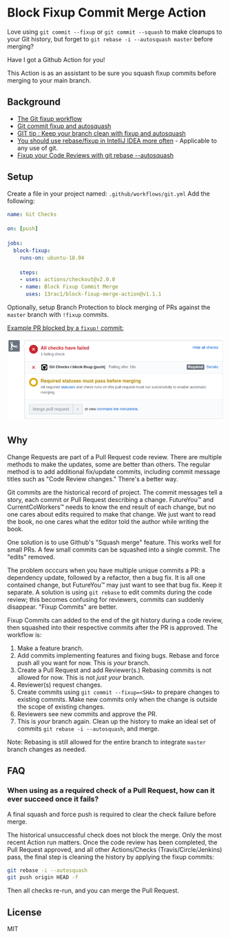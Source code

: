 # Block Fixup Commit Merge Action

Love using `git commit --fixup` or `git commit --squash` to make cleanups to
your Git history, but forget to `git rebase -i --autosquash master` before
merging?

Have I got a Github Action for you!

This Action is as an assistant to be sure you squash fixup commits before
merging to your main branch.

## Background

* [The Git fixup workflow](https://dev.to/koffeinfrei/the-git-fixup-workflow-386d)
* [Git commit fixup and autosquash](https://blog.sebastian-daschner.com/entries/git-commit-fixup-autosquash)
* [GIT tip : Keep your branch clean with fixup and autosquash](https://fle.github.io/git-tip-keep-your-branch-clean-with-fixup-and-autosquash.html)
* [You should use rebase/fixup in IntelliJ IDEA more often](https://augustl.com/blog/2019/using_rebase_fixup_in_intellij_idea/) - Applicable to any use of git.
* [Fixup your Code Reviews with git rebase --autosquash](https://rietta.com/blog/git-rebase-autosquash-code-reviews/)

## Setup

Create a file in your project named: `.github/workflows/git.yml` Add the
following:

```yaml
name: Git Checks

on: [push]

jobs:
  block-fixup:
    runs-on: ubuntu-18.04

    steps:
    - uses: actions/checkout@v2.0.0
    - name: Block Fixup Commit Merge
      uses: 13rac1/block-fixup-merge-action@v1.1.1
```

Optionally, setup Branch Protection to block merging of PRs against the `master`
branch with `!fixup` commits.

[Example PR blocked by a `fixup!` commit:][example-pr]

[example-pr]:https://github.com/13rac1/block-fixup-merge-action/pull/1

[![PR merge blocked](images/block-fixup-example.png?raw=true)](images/block-fixup-example.png?raw=true)

## Why

Change Requests are part of a Pull Request code review. There are multiple
methods to make the updates, some are better than others. The regular method is
to add additional fix/update commits, including commit message titles such as
"Code Review changes." There's a better way.

Git commits are the historical record of project. The commit messages tell a
story, each commit or Pull Request describing a change. FutureYou™ and
CurrentCoWorkers™ needs to know the end result of each change, but no one
cares about edits required to make that change. We just want to read the book,
no one cares what the editor told the author while writing the book.

One solution is to use Github's "Squash merge" feature. This works well for
small PRs. A few small commits can be squashed into a single commit. The "edits"
removed.

The problem occcurs when you have multiple unique commits a PR: a dependency
update, followed by a refactor, then a bug fix. It is all one contained change,
but FutureYou™ may just want to see that bug fix. Keep it separate. A solution
is using `git rebase` to edit commits during the code review; this becomes
confusing for reviewers, commits can suddenly disappear. "Fixup Commits" are
better.

Fixup Commits can added to the end of the git history during a code review, then
squashed into their respective commits after the PR is approved. The workflow
is:

1. Make a feature branch.
2. Add commits implementing features and fixing bugs. Rebase and force push all
   you want for now. This is _your_ branch.
3. Create a Pull Request and add Reviewer(s.) Rebasing commits is not allowed
   for now. This is not _just your_ branch.
4. Reviewer(s) request changes.
5. Create commits using `git commit --fixup=<SHA>` to prepare changes to
   existing commits. Make new commits only when the change is outside the scope
   of existing changes.
6. Reviewers see new commits and approve the PR.
7. This is _your_ branch again. Clean up the history to make an ideal set of
   commits `git rebase -i --autosquash`, and merge.

Note: Rebasing is still allowed for the entire branch to integrate `master`
branch changes as needed.

## FAQ

### When using as a required check of a Pull Request, how can it ever succeed once it fails?

A final squash and force push is required to clear the check failure before merge.

The historical unsuccessful check does not block the merge. Only the most recent
Action run matters. Once the code review has been completed, the Pull Request
approved, and all other Actions/Checks (Travis/Circle/Jenkins) pass, the final
step is cleaning the history by applying the fixup commits:

```bash
git rebase -i --autosquash
git push origin HEAD -f
```

Then all checks re-run, and you can merge the Pull Request.

## License

MIT
